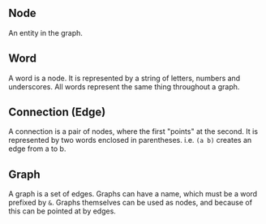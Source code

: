 ## Node
An entity in the graph. 

## Word
A word is a node. It is represented by a string of letters, numbers and underscores. All words represent the same thing throughout a graph. 

## Connection (Edge)
A connection is a pair of nodes, where the first "points" at the second. It is represented by two words enclosed in parentheses. i.e. `(a b)` creates an edge from a to b. 

## Graph
A graph is a set of edges. Graphs can have a name, which must be a word prefixed by `&`. Graphs themselves can be used as nodes, and because of this can be pointed at by edges. 

